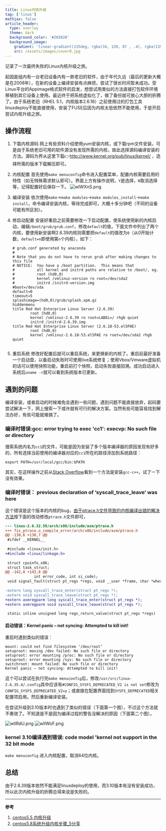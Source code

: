 ```yaml
---
title: Linux内核升级
tag: ['linux']
mathjax: false
article_header:
  type: overlay
  theme: dark
  background_color: '#203028'
  background_image:
    gradient: 'linear-gradient(135deg, rgba(34, 139, 87 , .4), rgba(139, 34, 139, .4))'
    src: /assets/images/cover0.jpg
---
```


记录了一次最终失败的Linux内核升级之旅。

<!--more-->
起因是组内有一台老旧设备内有一款老旧的软件，由于年代久远（最后的更新大概是在2008年），在新的设备上编译安装有点麻烦，尝试了很长时间暂未成功。受Linux平台的Appimage格式软件的启发，想尝试用类似的方法直接打包软件环境移植到其它设备上使用。最近终于把系统虚拟化了，做了备份就可放心大胆的折腾了。由于系统老旧（RHEL 5.1，内核版本2.6.18）之前使用过的打包工具linuxdeploy不能直接使用，安装了FUSE后因为内核太低依然不能使用，于是开启尝试内核升级之旅。

## 操作流程
1. 下载内核源码
    网上有些资料介绍使用yum安装内核，或下载rpm文件安装，可是由于系统老旧可用的软件源没有发现所需的内核，故此选择源码编译安装的方法。源码为界从这里下载👉http://www.kernel.org/pub/linux/kernel/ ，选择所需的版本下载解压即可。

2. 内核配置
   首先使用`make menuconfig`命令进入配置菜单，配置内核需要启用的特性（如无特殊需求默认即可）。界面上方有操作说明，`Y`是选择，`N`取消选择等，记得配置好后保存一下。
   ![wIWXnS.png](https://s1.ax1x.com/2020/09/19/wIWXnS.png)

3. 编译安装
   依次使用`make`->`make modules`->`make modules_install`->`make install`，命令编译安装内核，等待完成即可，大概十多分钟吧（不同的设备可能有所区别）。

4. 修启动配置
   安装好重启之前需要修改一下启动配置，使系统使用新的内核启动，编辑`/boot/grub/grub.conf`，修改`default`的值，下面文件中列出了两个内核，要使用新安装啊2.6.39内核则需要把`default`的值改为`0`（从0开始计数，`default=n`即使用第`n`个内核），如下：

   ```
   # grub.conf generated by anaconda
   #
   # Note that you do not have to rerun grub after making changes to this file
   # NOTICE:  You have a /boot partition.  This means that
   #          all kernel and initrd paths are relative to /boot/, eg.
   #          root (hd0,0)
   #          kernel /vmlinuz-version ro root=/dev/sda2
   #          initrd /initrd-version.img
   #boot=/dev/sda
   default=0
   timeout=5
   splashimage=(hd0,0)/grub/splash.xpm.gz
   hiddenmenu
   title Red Hat Enterprise Linux Server (2.6.39)
           root (hd0,0)
           kernel /vmlinuz-2.6.39 ro root=LABEL=/ rhgb quiet
           initrd /initrd-2.6.39.img
   title Red Hat Enterprise Linux Server (2.6.18-53.el5PAE)
           root (hd0,0)
           kernel /vmlinuz-2.6.18-53.el5PAE ro root=/dev/sda2 rhgb quiet
        
   ```
5. 重启系统
   修改好配置后就可以重启系统，来更换新的内核了。重启前最好准备一个启动盘，以备启动失败时可使用live系统修复；使用Vbox/Vmware虚拟机的话可以使用快照功能，重启前打个快照，启动失败直接回溯。成功启动进入系统后`uname -r`就可以看到系统版本已更新。

## 遇到的问题

编译安装，或者启动的时候难免会遇到一些问题，遇到问题不能直接放弃，起码要尝试解决一下，网上搜索一下或许就有可行的解决方案。当然有些可能容易找到解法办好，有些可能就难搞了。

### 编译时错误:gcc: error trying to exec 'cc1': execvp: No such file or directory

搜索系统内名为`cc1`的文件，可能是因为安装了多个版本编译器的原因发现有好多的，所有选择当前使用的编译器对应的`cc1`所在的路径添加到系统路径：

```shell
export PATH=/usr/local/gcc/bin:$PATH
```

其实，在这样操作之前从[Stack Overflow](https://stackoverflow.com/questions/11912878/gcc-error-gcc-error-trying-to-exec-cc1-execvp-no-such-file-or-directory)看到一个方法是安装`gcc-c++`，试了一下没有效果。

### 编译时错误： previous declaration of ‘syscall_trace_leave’ was here

这个错误是这个版本的内核的bug，[由于ptrace.h文件导致的内核编译出错的解决方法](https://www.cnblogs.com/xj626852095/p/3648252.html)按下面的改动修改`ptrace.h`文件即可，

```diff
--- linux-2.6.32.59/arch/x86/include/asm/ptrace.h
+++ fix_ptrace.o_compile_error/arch/x86/include/asm/ptrace.h
@@ -130,6 +130,7 @@ 
 #ifdef __KERNEL__
 
 #include <linux/init.h>
+#include <linux/linkage.h>
 
 struct cpuinfo_x86;
 struct task_struct;
@@ -142,8 +143,8 @@ 
 			 int error_code, int si_code);
 void signal_fault(struct pt_regs *regs, void __user *frame, char *where);
 
-extern long syscall_trace_enter(struct pt_regs *);
-extern void syscall_trace_leave(struct pt_regs *);
+extern asmregparm long syscall_trace_enter(struct pt_regs *);
+extern asmregparm void syscall_trace_leave(struct pt_regs *);
 
 static inline unsigned long regs_return_value(struct pt_regs *regs)
```

#### 启动错误：Kernel panic – not syncing: Attempted to kill init!

重启时遇到类似的错误：

```
mount: could not find filesystem ‘/dev/root’
setuproot: moving /dev failed: No such file or directory
setuproot: error mounting /proc: No such file or directory
setuproot: error mounting /sys: No such file or directory
switchroot: mount failed: No such file or directory
Kernel panic – not syncing: Attempted to kill init!
```
这个可以尝试在执行完`make menuconfig`后，修改`/usr/src/linux-2.6.35.4/.config`其中应该有`#CONFIG_SYSFS_DEPRECATED_V2 is not set`修改为`CONFIG_SYSFS_DEPRECATED_V2=y`；或直接在配置界面找到`SYSFS_DEPRECATED`相关配置项启用。然后重新编译安装。

在尝试升级到3.10版本时也遇到了类似的错误（下面第一个图），不过这个方法就不奏效了。不知道是不是因为编译过程的警告没解决的原因（下面第二个图）。

![wIIRdU.png](https://s1.ax1x.com/2020/09/19/wIIRdU.png)
![wIIWoF.png](https://s1.ax1x.com/2020/09/19/wIIWoF.png)

### kernel 3.10编译遇到错误: code model 'kernel not support in the 32 bit mode
`make menuconfig` 进入内核配置，取消64位内核。

## 总结

由于2.6.39版本依然不能满足linuxdeploy的使用，而3.10版本有没有安装成功，所以此次内核升级的折腾总得来说是失败的。

---



**参考**

1. [centos5.5 内核升级](https://my.oschina.net/rang/blog/174039)
2. [centos5.8系统升级内核步骤_5分享](http://www.5sharing.com/m/view.php?aid=834)
